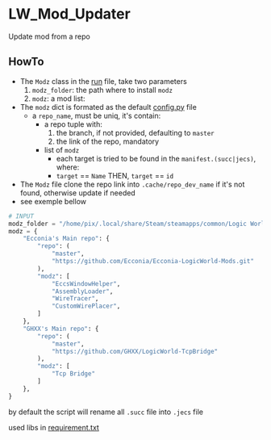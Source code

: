 # LW_Mod_Updater
Update mod from a repo

## HowTo

- The `Modz` class in the [run](./run) file, take two parameters
   1. `modz_folder`: the path where to install `modz`
   2. `modz`: a mod list:
- The `modz` dict is formated as the default [config.py](./config.py) file
  - a `repo_name`, must be uniq, it's contain:
    - a repo tuple with:
      1. the branch, if not provided, defaulting to `master`
      2. the link of the repo, mandatory
    - list of `modz`
      - each target is tried to be found in the `manifest.(succ|jecs)`, where:
      - `target` == `Name` THEN, `target` == `id`
- The `Modz` file clone the repo link into `.cache/repo_dev_name` if it's not found,
otherwise update if needed
- see exemple bellow

```py
# INPUT
modz_folder = "/home/pix/.local/share/Steam/steamapps/common/Logic World/GameData"
modz = {
	"Ecconia's Main repo": {
		"repo": (
			"master",
			"https://github.com/Ecconia/Ecconia-LogicWorld-Mods.git"
		),
		"modz": [
			"EccsWindowHelper",
			"AssemblyLoader",
			"WireTracer",
			"CustomWirePlacer",
		]
	},
	"GHXX's Main repo": {
		"repo": (
			"master",
			"https://github.com/GHXX/LogicWorld-TcpBridge"
		),
		"modz": [
			"Tcp Bridge"
		]
	},
}
```

by default the script will rename all `.succ` file into `.jecs` file

used libs in [requirement.txt](./requirement.txt)
